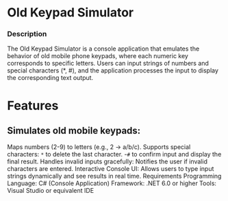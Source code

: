 # Old Keypad Simulator
### Description
The Old Keypad Simulator is a console application that emulates the behavior of old mobile phone keypads, where each numeric key corresponds to specific letters. Users can input strings of numbers and special characters (*, #), and the application processes the input to display the corresponding text output.

# Features
## Simulates old mobile keypads:
Maps numbers (2-9) to letters (e.g., 2 -> a/b/c).
Supports special characters:
`*` to delete the last character.
-`#` to confirm input and display the final result.
Handles invalid inputs gracefully: Notifies the user if invalid characters are entered.
Interactive Console UI: Allows users to type input strings dynamically and see results in real time.
Requirements
Programming Language: C# (Console Application)
Framework: .NET 6.0 or higher
Tools: Visual Studio or equivalent IDE

